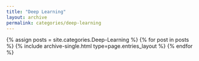 ```yaml
---
title: "Deep Learning"
layout: archive
permalink: categories/deep-learning
---
```



{% assign posts = site.categories.Deep-Learning %}
{% for post in posts %} {% include archive-single.html type=page.entries_layout %} {% endfor %}